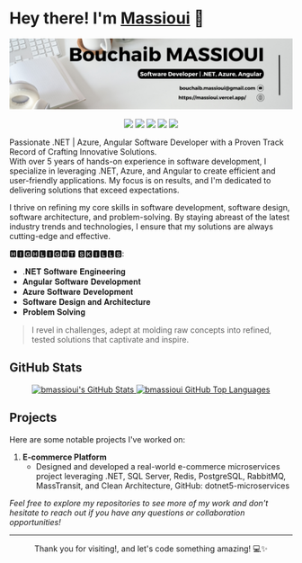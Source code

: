 # Hey there! I'm [Massioui](https://massioui.vercel.app/) 👋

![bmassioui](banner.png)

<p align="center">
  <a href="https://www.linkedin.com/in/bouchaib-massioui/"><img src="https://img.shields.io/badge/-LinkedIn-020202?style=flat-square&logo=linkedin&logoColor=white"/></a>
  <a href="https://www.xing.com/profile/BOUCHAIB_MASSIOUI/web_profiles"><img src="https://img.shields.io/badge/-xing-020202.svg?style=flat-square&logo=xing&logoColor=white"/></a>
  <a href="https://massioui.vercel.app/"><img src="https://img.shields.io/badge/-Portfolio-020202?style=flat-square&logo=firefox&logoColor=white"/></a>
  <a href="https://dev.to/bmassioui"><img src="https://img.shields.io/badge/dev.to-020202?style=flat-square&logo=dev.to&logoColor=white"/></a>
  <a href="https://medium.com/@bouchaib.massioui"><img src="https://img.shields.io/badge/Medium-020202?style=flat-square&logo=medium&logoColor=white"/></a>
</p>

Passionate .NET | Azure, Angular Software Developer with a Proven Track Record of Crafting Innovative Solutions.      
With over 5 years of hands-on experience in software development, I specialize in leveraging .NET, Azure, and Angular to create efficient and user-friendly applications. My focus is on results, and I'm dedicated to delivering solutions that exceed expectations.

I thrive on refining my core skills in software development, software design, software architecture, and problem-solving. By staying abreast of the latest industry trends and technologies, I ensure that my solutions are always cutting-edge and effective.

🅷🅸🅶🅷🅻🅸🅶🅷🆃 🆂🅺🅸🅻🅻🆂:
- .𝐍𝐄𝐓 𝐒𝐨𝐟𝐭𝐰𝐚𝐫𝐞 𝐄𝐧𝐠𝐢𝐧𝐞𝐞𝐫𝐢𝐧𝐠
- 𝐀𝐧𝐠𝐮𝐥𝐚𝐫 𝐒𝐨𝐟𝐭𝐰𝐚𝐫𝐞 𝐃𝐞𝐯𝐞𝐥𝐨𝐩𝐦𝐞𝐧𝐭
- 𝐀𝐳𝐮𝐫𝐞 𝐒𝐨𝐟𝐭𝐰𝐚𝐫𝐞 𝐃𝐞𝐯𝐞𝐥𝐨𝐩𝐦𝐞𝐧𝐭
- 𝐒𝐨𝐟𝐭𝐰𝐚𝐫𝐞 𝐃𝐞𝐬𝐢𝐠𝐧 𝐚𝐧𝐝 𝐀𝐫𝐜𝐡𝐢𝐭𝐞𝐜𝐭𝐮𝐫𝐞
- 𝐏𝐫𝐨𝐛𝐥𝐞𝐦 𝐒𝐨𝐥𝐯𝐢𝐧𝐠

> I revel in challenges, adept at molding raw concepts into refined, tested solutions that captivate and inspire.

## GitHub Stats
<p align="center">
  <a href="https://github.com/bmassioui">
    <img height="180em" src="https://github-readme-stats.vercel.app/api?username=bmassioui&show_icons=true&theme=swift&count_private=true" alt="bmassioui's GitHub Stats" />
    <img height="180em" src="https://github-readme-stats.vercel.app/api/top-langs/?username=bmassioui&theme=swift&layout=compact" 
      alt="bmassioui GitHub Top Languages" />
  </a>
</p>

## Projects

Here are some notable projects I've worked on:

1. **E-commerce Platform**  
   - Designed and developed a real-world e-commerce microservices project leveraging .NET, SQL Server, Redis, PostgreSQL, RabbitMQ, MassTransit, and Clean Architecture, GitHub: dotnet5-microservices

_Feel free to explore my repositories to see more of my work and don't hesitate to reach out if you have any questions or collaboration opportunities!_

<hr/>
<p align="center">
  Thank you for visiting!, and let's code something amazing! 💻✨
</p>